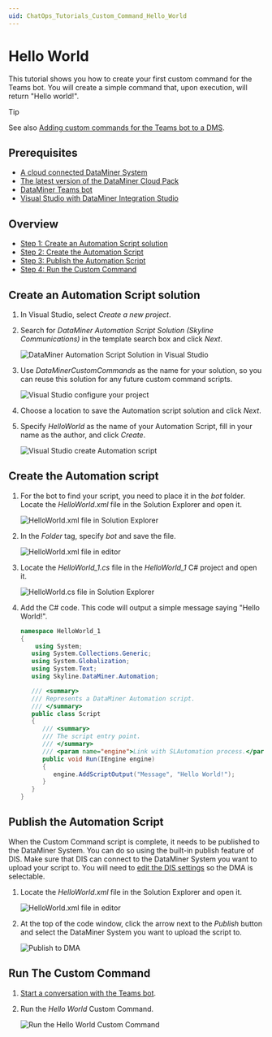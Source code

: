 ```yaml
---
uid: ChatOps_Tutorials_Custom_Command_Hello_World
---
```


# Hello World

This tutorial shows you how to create your first custom command for the Teams bot. You will create a simple command that, upon execution, will return "Hello world!".

> [!TIP]
> See also [Adding custom commands for the Teams bot to a DMS](xref:DataMiner_Teams_bot#adding-custom-commands-for-the-teams-bot-to-a-dms).

## Prerequisites

- [A cloud connected DataMiner System](xref:Connecting_your_DataMiner_System_to_the_cloud)
- [The latest version of the DataMiner Cloud Pack](xref:Managing_cloud-connected_nodes#upgrading-nodes-to-the-latest-dxm-versions)
- [DataMiner Teams bot](xref:DataMiner_Teams_bot)
- [Visual Studio with DataMiner Integration Studio](xref:Installing_and_configuring_the_software)

## Overview

- [Step 1: Create an Automation Script solution](#create-an-automation-script-solution)
- [Step 2: Create the Automation Script](#create-the-automation-script)
- [Step 3: Publish the Automation Script](#publish-the-automation-script)
- [Step 4: Run the Custom Command](#run-the-custom-command)

## Create an Automation Script solution

1. In Visual Studio, select *Create a new project*.

1. Search for *DataMiner Automation Script Solution (Skyline Communications)* in the template search box and click *Next*.

   ![DataMiner Automation Script Solution in Visual Studio](~/user-guide/images/chatops_01_001.png)

1. Use *DataMinerCustomCommands* as the name for your solution, so you can reuse this solution for any future custom command scripts.

   ![Visual Studio configure your project](~/user-guide/images/chatops_01_002.png)

1. Choose a location to save the Automation script solution and click *Next*.

1. Specify *HelloWorld* as the name of your Automation Script, fill in your name as the author, and click *Create*.

   ![Visual Studio create Automation script](~/user-guide/images/chatops_01_003.png)

## Create the Automation script

1. For the bot to find your script, you need to place it in the *bot* folder. Locate the *HelloWorld.xml* file in the Solution Explorer and open it.

   ![HelloWorld.xml file in Solution Explorer](~/user-guide/images/chatops_02_001.png)

1. In the *Folder* tag, specify *bot* and save the file.

   ![HelloWorld.xml file in editor](~/user-guide/images/chatops_02_002.png)

1. Locate the *HelloWorld_1.cs* file in the *HelloWorld_1* C# project and open it.

   ![HelloWorld.cs file in Solution Explorer](~/user-guide/images/chatops_02_003.png)

1. Add the C# code. This code will output a simple message saying "Hello World!".

   ```csharp
   namespace HelloWorld_1
   {
       using System;
      using System.Collections.Generic;
      using System.Globalization;
      using System.Text;
      using Skyline.DataMiner.Automation;
   
      /// <summary>
      /// Represents a DataMiner Automation script.
      /// </summary>
      public class Script
      {
         /// <summary>
         /// The script entry point.
         /// </summary>
         /// <param name="engine">Link with SLAutomation process.</param>
         public void Run(IEngine engine)
         {
            engine.AddScriptOutput("Message", "Hello World!");
         }
      }
   }
   ```

## Publish the Automation Script

When the Custom Command script is complete, it needs to be published to the DataMiner System. You can do so using the built-in publish feature of DIS. Make sure that DIS can connect to the DataMiner System you want to upload your script to. You will need to [edit the DIS settings](xref:DIS_settings#dma) so the DMA is selectable.

1. Locate the *HelloWorld.xml* file in the Solution Explorer and open it.

   ![HelloWorld.xml file in editor](~/user-guide/images/chatops_02_002.png)

1. At the top of the code window, click the arrow next to the *Publish* button and select the DataMiner System you want to upload the script to.

   ![Publish to DMA](~/user-guide/images/chatops_02_004.png)

## Run The Custom Command

1. [Start a conversation with the Teams bot](xref:DataMiner_Teams_bot#starting-a-conversation-with-the-teams-bot).

1. Run the *Hello World* Custom Command.

   ![Run the Hello World Custom Command](~/user-guide/images/chatops_04_001.png)

